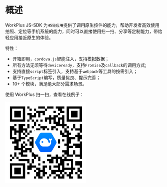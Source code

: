 # 概述

WorkPlus JS-SDK 为`H5轻应用`提供了调用原生控件的能力，帮助开发者高效使用拍照、定位等手机系统的能力，同时可以直接使用扫一扫、分享等定制能力，带给轻应用接近原生的体验。

特性：

* 开箱即用，`cordova.js`智能注入，支持模拟数据；
* 所有方法无须等待`deviceready`，支持`Promise`及`callback`的调用方式;
* 支持直接`script`标签引入，支持基于`webpack`等工具的按需引入；
* 基于`TypeScript`编写，质量优良、提示完善；
* 10+ 个模块，满足绝大部分需求场景。

使用 WorkPlus 扫一扫，查看在线例子：

![qrcode](/js-sdk/qr-code.png)


